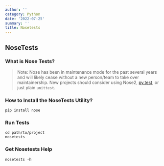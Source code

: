 ```yaml
---
author: ''
category: Python
date: '2022-07-25'
summary: ''
title: Nosetests
---
```


## NoseTests

### What is Nose Tests?

> Note: Nose has been in maintenance mode for the past several years and will likely cease without a new person/team to take over maintainership. New projects should consider using Nose2, [py.test](https://docs.pytest.org/en/latest/), or just plain `unittest`.

### How to Install the NoseTests Utility?

    pip install nose

### Run Tests

    cd path/to/project
    nosetests

### Get Nosetests Help

    nosetests -h
